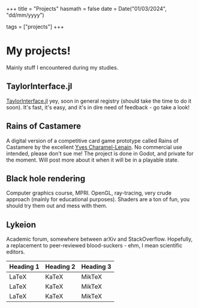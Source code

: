 +++
title = "Projects"
hasmath = false
date = Date("01/03/2024", "dd/mm/yyyy")

tags = ["projects"]
+++

# My projects!

Mainly stuff I encountered during my studies.

## TaylorInterface.jl

[TaylorInterface.jl](https://www.github.com/alseidon/TaylorInterface.jl) yey, soon in general registry (should take the time to do it soon). It's fast, it's easy, and it's in dire need of feedback - go take a look!

## Rains of Castamere

A digital version of a competitive card game prototype called Rains of Castamere by the excellent [Yves Charamel-Lenain](https://charajeux.wordpress.com/). No commercial use intended, please don't sue me! The project is done in Godot, and private for the moment. Will post more about it when it will be in a playable state.

## Black hole rendering

Computer graphics course, MPRI. OpenGL, ray-tracing, very crude approach (mainly for educational purposes). Shaders are a ton of fun, you should try them out and mess with them.

## Lykeion

Academic forum, somewhere between arXiv and StackOverflow. Hopefully, a replacement to peer-reviewed blood-suckers - ehm, I mean scientific editors.

| Heading 1 | Heading 2 | Heading 3 |
|-----------|-----------|-----------|
| LaTeX     | KaTeX     | MikTeX    |
| LaTeX     | KaTeX     | MikTeX    |
| LaTeX     | KaTeX     | MikTeX    |